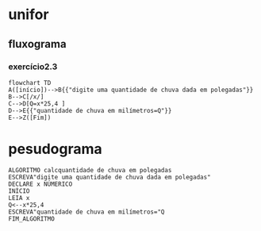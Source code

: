 # unifor
## fluxograma
### exercício2.3

```mermaid
flowchart TD
A([início])-->B{{"digite uma quantidade de chuva dada em polegadas"}}
B-->C[/x/]
C-->D[Q=x*25,4 ]
D-->E{{"quantidade de chuva em milímetros=Q"}}
E-->Z([Fim])
```
# pesudograma
```
ALGORITMO calcquantidade de chuva em polegadas
ESCREVA"digite uma quantidade de chuva dada em polegadas"
DECLARE x NÚMERICO
INÍCIO
LEIA x
Q<--x*25,4
ESCREVA"quantidade de chuva em milímetros="Q
FIM_ALGORITMO

